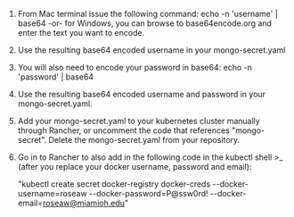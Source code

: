 1) From Mac terminal issue the following command:
    echo -n 'username' | base64
   -or- for Windows, you can browse to base64encode.org and enter the text you want to encode.
   
3) Use the resulting base64 encoded username in your mongo-secret.yaml

4) You will also need to encode your password in base64:
   echo -n 'password' | base64

5) Use the resulting base64 encoded username and password in your mongo-secret.yaml. 

6) Add your mongo-secret.yaml to your kubernetes cluster manually through Rancher, or uncomment the code that references "mongo-secret".  Delete the mongo-secret.yaml from your repository.

7) Go in to Rancher to also add in the following code in the kubectl shell >_ (after you replace your docker username, password and email):

   "kubectl create secret docker-registry docker-creds --docker-username=roseaw --docker-password=P@ssw0rd! --docker-email=roseaw@miamioh.edu"

